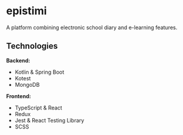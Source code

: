 # epistimi

A platform combining electronic school diary and e-learning features.

## Technologies

**Backend:**

* Kotlin & Spring Boot
* Kotest
* MongoDB

**Frontend:**

* TypeScript & React
* Redux
* Jest & React Testing Library
* SCSS
